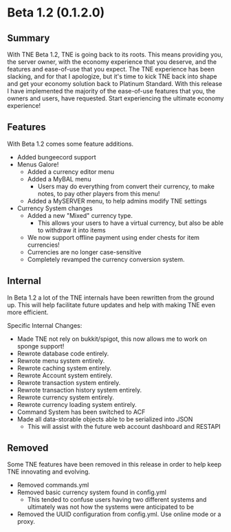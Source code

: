 # Beta 1.2 (0.1.2.0)

## Summary

With TNE Beta 1.2, TNE is going back to its roots. This means providing you, the server owner, with the economy
experience that you deserve, and the features and ease-of-use that you expect. The TNE experience has been slacking, and
for that I apologize, but it's time to kick TNE back into shape and get your economy solution back to Platinum Standard. 
With this release I have implemented the majority of the ease-of-use features that you, the owners and users, have
requested. Start experiencing the ultimate economy experience!

## Features

With Beta 1.2 comes some feature additions.

- Added bungeecord support
- Menus Galore!
  - Added a currency editor menu
  - Added a MyBAL menu
    - Users may do everything from convert their currency, to make notes, to pay other players from this menu!
  - Added a MySERVER menu, to help admins modify TNE settings
- Currency System changes
  - Added a new "Mixed" currency type.
    - This allows your users to have a virtual currency, but also be able to withdraw it into items
  - We now support offline payment using ender chests for item currencies!
  - Currencies are no longer case-sensitive
  - Completely revamped the currency conversion system.

## Internal

In Beta 1.2 a lot of the TNE internals have been rewritten from the ground up. This will help facilitate future updates
and help with making TNE even more efficient.

Specific Internal Changes:
- Made TNE not rely on bukkit/spigot, this now allows me to work on sponge support!
- Rewrote database code entirely.
- Rewrote menu system entirely.
- Rewrote caching system entirely.
- Rewrote Account system entirely.
- Rewrote transaction system entirely.
- Rewrote transaction history system entirely.
- Rewrote currency system entirely.
- Rewrote currency loading system entirely.
- Command System has been switched to ACF
- Made all data-storable objects able to be serialized into JSON
  - This will assist with the future web account dashboard and RESTAPI

## Removed

Some TNE features have been removed in this release in order to help keep TNE innovating and evolving.

- Removed commands.yml
- Removed basic currency system found in config.yml
  - This tended to confuse users having two different systems and ultimately was not how the systems were anticipated
  to be
- Removed the UUID configuration from config.yml. Use online mode or a proxy.